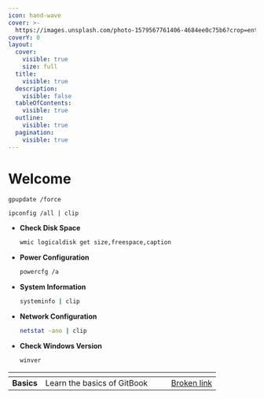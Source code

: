 ```yaml
---
icon: hand-wave
cover: >-
  https://images.unsplash.com/photo-1579567761406-4684ee0c75b6?crop=entropy&cs=srgb&fm=jpg&ixid=M3wxOTcwMjR8MHwxfHNlYXJjaHw3fHxUZWNofGVufDB8fHx8MTczODc4NzUzNHww&ixlib=rb-4.0.3&q=85
coverY: 0
layout:
  cover:
    visible: true
    size: full
  title:
    visible: true
  description:
    visible: false
  tableOfContents:
    visible: true
  outline:
    visible: true
  pagination:
    visible: true
---
```


# Welcome

```
gpupdate /force
```

```
ipconfig /all | clip
```

*   **Check Disk Space**

    ```bash
    wmic logicaldisk get size,freespace,caption
    ```
*   **Power Configuration**

    ```bash
    powercfg /a
    ```
*   **System Information**

    ```bash
    systeminfo | clip
    ```
*   **Network Configuration**

    ```bash
    netstat -ano | clip
    ```
*   **Check Windows Version**

    ```bash
    winver
    ```

<table data-view="cards"><thead><tr><th></th><th></th><th data-hidden data-card-cover data-type="files"></th><th data-hidden></th><th data-hidden data-card-target data-type="content-ref"></th></tr></thead><tbody><tr><td><strong>Basics</strong></td><td>Learn the basics of GitBook</td><td></td><td></td><td><a href="broken-reference">Broken link</a></td></tr></tbody></table>

